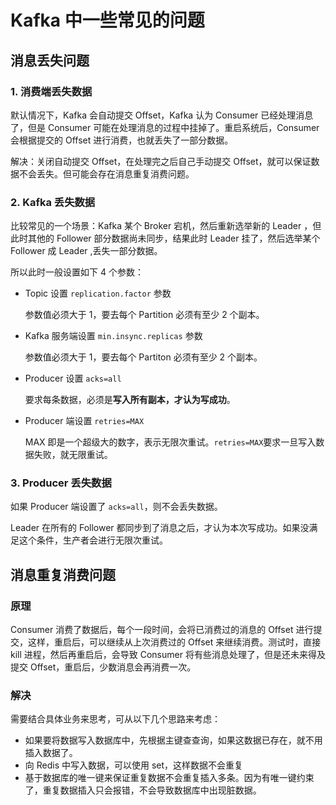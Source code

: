 # Kafka 中一些常见的问题

## 消息丢失问题

### 1. 消费端丢失数据

默认情况下，Kafka 会自动提交 Offset，Kafka 认为 Consumer 已经处理消息了，但是 Consumer 可能在处理消息的过程中挂掉了。重启系统后，Consumer 会根据提交的 Offset 进行消费，也就丢失了一部分数据。

解决：关闭自动提交 Offset，在处理完之后自己手动提交 Offset，就可以保证数据不会丢失。但可能会存在消息重复消费问题。



### 2. Kafka 丢失数据

比较常见的一个场景：Kafka 某个 Broker 宕机，然后重新选举新的 Leader ，但此时其他的 Follower 部分数据尚未同步，结果此时 Leader 挂了，然后选举某个 Follower 成 Leader ,丢失一部分数据。

所以此时一般设置如下 4 个参数：

- Topic 设置 `replication.factor` 参数

  参数值必须大于 1，要去每个 Partition 必须有至少 2 个副本。

- Kafka 服务端设置 `min.insync.replicas` 参数

  参数值必须大于 1，要去每个 Partiton 必须有至少 2 个副本。

- Producer 设置 `acks=all`

  要求每条数据，必须是**写入所有副本，才认为写成功**。

- Producer 端设置 `retries=MAX`

  MAX 即是一个超级大的数字，表示无限次重试。`retries=MAX`要求一旦写入数据失败，就无限重试。



### 3. Producer 丢失数据

如果 Producer 端设置了 `acks=all`，则不会丢失数据。

Leader 在所有的 Follower 都同步到了消息之后，才认为本次写成功。如果没满足这个条件，生产者会进行无限次重试。



## 消息重复消费问题

### 原理

Consumer 消费了数据后，每个一段时间，会将已消费过的消息的 Offset 进行提交，这样，重启后，可以继续从上次消费过的 Offset 来继续消费。测试时，直接 kill 进程，然后再重启后，会导致 Consumer 将有些消息处理了，但是还未来得及提交 Offset，重启后，少数消息会再消费一次。

### 解决

需要结合具体业务来思考，可从以下几个思路来考虑：

- 如果要将数据写入数据库中，先根据主键查查询，如果这数据已存在，就不用插入数据了。
- 向 Redis 中写入数据，可以使用 set，这样数据不会重复
- 基于数据库的唯一键来保证重复数据不会重复插入多条。因为有唯一键约束了，重复数据插入只会报错，不会导致数据库中出现脏数据。